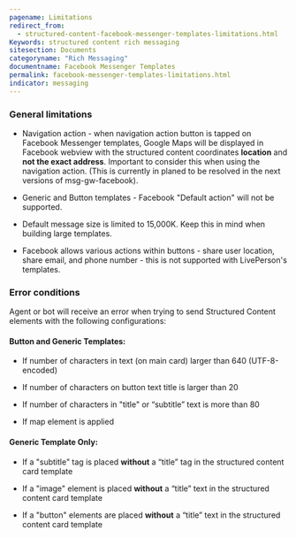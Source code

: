 ```yaml
---
pagename: Limitations
redirect_from:
  - structured-content-facebook-messenger-templates-limitations.html
Keywords: structured content rich messaging
sitesection: Documents
categoryname: "Rich Messaging"
documentname: Facebook Messenger Templates
permalink: facebook-messenger-templates-limitations.html
indicator: messaging
---
```


### General limitations

* Navigation action - when navigation action button is tapped on Facebook Messenger templates, Google Maps will be displayed in Facebook webview with the structured content coordinates **location** and **not the exact address**. Important to consider this when using the navigation action. (This is currently in planed to be resolved in the next versions of msg-gw-facebook).

* Generic and Button templates - Facebook "Default action" will not be supported.

* Default message size is limited to 15,000K. Keep this in mind when building large templates.

* Facebook allows various actions within buttons - share user location, share email, and phone number - this is not supported with LivePerson's templates.

### Error conditions

Agent or bot will receive an error when trying to send Structured Content elements with the following configurations:

#### Button and Generic Templates:
  * If number of characters in text (on main card) larger than 640 (UTF-8-encoded)

  * If number of characters on button text title is larger than 20

  * If number of characters in "title" or “subtitle” text is more than 80

  * If map element is applied

#### Generic Template Only:

  * If a "subtitle" tag is placed **without** a “title” tag in the structured content card template

  * If a "image" element is placed **without** a “title” text in the structured content card template

  * If a "button" elements are placed **without** a “title” text in the structured content card template

